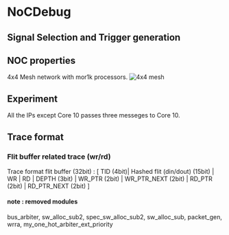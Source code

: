 # NoCDebug
## Signal Selection and Trigger generation

## NOC properties

4x4 Mesh network with mor1k processors.
![4x4 mesh](https://www.researchgate.net/profile/Dananjayan_Perumal/publication/314160525/figure/fig2/AS:584830785953794@1516445933914/4x4-mesh-topology-of-NoC.png)

## Experiment

All the IPs except Core 10 passes three messeges to Core 10.

## Trace format
### Flit buffer related trace (wr/rd)
Trace format flit buffer (32bit) : [ TID (4bit)| Hashed flit (din/dout) (15bit) | WR | RD | DEPTH (3bit) | WR_PTR (2bit) | WR_PTR_NEXT (2bit)  | RD_PTR (2bit) | RD_PTR_NEXT (2bit) ] 

#### note : removed modules
bus_arbiter, 
sw_alloc_sub2, 
spec_sw_alloc_sub2, 
sw_alloc_sub,
packet_gen,
wrra,
my_one_hot_arbiter_ext_priority